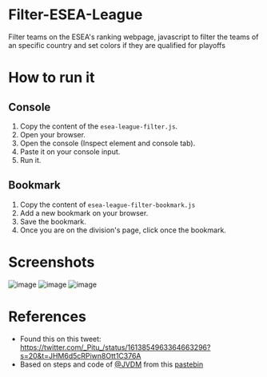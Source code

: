 # Filter-ESEA-League
Filter teams on the ESEA's ranking webpage, javascript to filter the teams of an specific country and set colors if they are qualified for playoffs

# How to run it
## Console
1. Copy the content of the `esea-league-filter.js`.
2. Open your browser.
3. Open the console (Inspect element and console tab).
4. Paste it on your console input.
5. Run it.

## Bookmark
1. Copy the content of `esea-league-filter-bookmark.js`
2. Add a new bookmark on your browser.
3. Save the bookmark.
4. Once you are on the division's page, click once the bookmark.

# Screenshots
![image](https://user-images.githubusercontent.com/11246294/213533813-0680d13b-cb13-4917-bedd-a1c0566c97cf.png)
![image](https://user-images.githubusercontent.com/11246294/213533970-422af6bd-8d65-486d-bc53-a311fa715189.png)
![image](https://user-images.githubusercontent.com/11246294/213534061-a42598ee-0654-4f02-89ff-a3631965ff2d.png)

# References
* Found this on this tweet: https://twitter.com/_Pitu_/status/1613854963364663296?s=20&t=JHM6d5cRPiwn8Ott1C376A
* Based on steps and code of [@JVDM](https://twitter.com/JVDM__) from this [pastebin](https://pastebin.com/KZjS167p)
